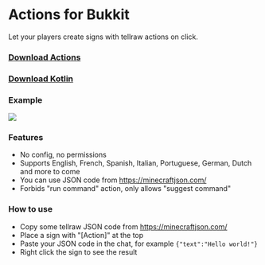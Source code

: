 # Actions for Bukkit

Let your players create signs with tellraw actions on click.

### [Download Actions](https://github.com/saurusmc/actions-bukkit/raw/master/build/libs/actions-1.0.jar)

### [Download Kotlin](https://github.com/saurusmc/actions-bukkit/raw/master/build/libs/Kotlin-1.4.10.jar)

### Example

![](https://i.gyazo.com/f2df33eca73e66f127face9075eb22f1.png)

### Features

- No config, no permissions
- Supports English, French, Spanish, Italian, Portuguese, German, Dutch and more to come
- You can use JSON code from https://minecraftjson.com/
- Forbids "run command" action, only allows "suggest command"

### How to use

- Copy some tellraw JSON code from https://minecraftjson.com/
- Place a sign with "[Action]" at the top
- Paste your JSON code in the chat, for example
  `{"text":"Hello world!"}`
- Right click the sign to see the result